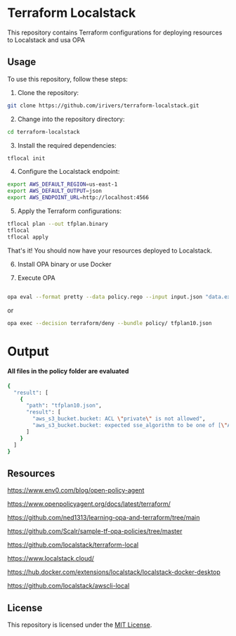 # Terraform Localstack

This repository contains Terraform configurations for deploying resources to Localstack and usa OPA

## Usage

To use this repository, follow these steps:

1. Clone the repository:

  ```bash
  git clone https://github.com/irivers/terraform-localstack.git
  ```

2. Change into the repository directory:

  ```bash
  cd terraform-localstack
  ```

3. Install the required dependencies:

  ```bash
  tflocal init
  ```

4. Configure the Localstack endpoint:

  ```bash
  export AWS_DEFAULT_REGION=us-east-1
  export AWS_DEFAULT_OUTPUT=json
  export AWS_ENDPOINT_URL=http://localhost:4566
  ```

5. Apply the Terraform configurations:

  ```bash
  tflocal plan --out tfplan.binary
  tflocal 
  tflocal apply
  ```

That's it! You should now have your resources deployed to Localstack.

6. Install OPA binary or use Docker

7. Execute OPA

```bash

opa eval --format pretty --data policy.rego --input input.json "data.example.allow"
```
or

```bash
opa exec --decision terraform/deny --bundle policy/ tfplan10.json
```

# Output

#### All files in the policy folder are evaluated

```bash
{
  "result": [
    {
      "path": "tfplan10.json",
      "result": [
        "aws_s3_bucket.bucket: ACL \"private\" is not allowed",
        "aws_s3_bucket.bucket: expected sse_algorithm to be one of [\"AES256\"]"
      ]
    }
  ]
}
```


## Resources

https://www.env0.com/blog/open-policy-agent

https://www.openpolicyagent.org/docs/latest/terraform/

https://github.com/ned1313/learning-opa-and-terraform/tree/main

https://github.com/Scalr/sample-tf-opa-policies/tree/master

https://github.com/localstack/terraform-local

https://www.localstack.cloud/

https://hub.docker.com/extensions/localstack/localstack-docker-desktop

https://github.com/localstack/awscli-local


## License

This repository is licensed under the [MIT License](LICENSE).

